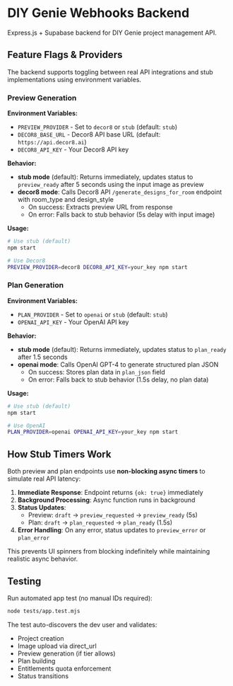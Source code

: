 # DIY Genie Webhooks Backend

Express.js + Supabase backend for DIY Genie project management API.

## Feature Flags & Providers

The backend supports toggling between real API integrations and stub implementations using environment variables.

### Preview Generation

**Environment Variables:**
- `PREVIEW_PROVIDER` - Set to `decor8` or `stub` (default: `stub`)
- `DECOR8_BASE_URL` - Decor8 API base URL (default: `https://api.decor8.ai`)
- `DECOR8_API_KEY` - Your Decor8 API key

**Behavior:**
- **stub mode** (default): Returns immediately, updates status to `preview_ready` after 5 seconds using the input image as preview
- **decor8 mode**: Calls Decor8 API `/generate_designs_for_room` endpoint with room_type and design_style
  - On success: Extracts preview URL from response
  - On error: Falls back to stub behavior (5s delay with input image)

**Usage:**
```bash
# Use stub (default)
npm start

# Use Decor8
PREVIEW_PROVIDER=decor8 DECOR8_API_KEY=your_key npm start
```

### Plan Generation

**Environment Variables:**
- `PLAN_PROVIDER` - Set to `openai` or `stub` (default: `stub`)
- `OPENAI_API_KEY` - Your OpenAI API key

**Behavior:**
- **stub mode** (default): Returns immediately, updates status to `plan_ready` after 1.5 seconds
- **openai mode**: Calls OpenAI GPT-4 to generate structured plan JSON
  - On success: Stores plan data in `plan_json` field
  - On error: Falls back to stub behavior (1.5s delay, no plan data)

**Usage:**
```bash
# Use stub (default)
npm start

# Use OpenAI
PLAN_PROVIDER=openai OPENAI_API_KEY=your_key npm start
```

## How Stub Timers Work

Both preview and plan endpoints use **non-blocking async timers** to simulate real API latency:

1. **Immediate Response**: Endpoint returns `{ok: true}` immediately
2. **Background Processing**: Async function runs in background
3. **Status Updates**: 
   - Preview: `draft` → `preview_requested` → `preview_ready` (5s)
   - Plan: `draft` → `plan_requested` → `plan_ready` (1.5s)
4. **Error Handling**: On any error, status updates to `preview_error` or `plan_error`

This prevents UI spinners from blocking indefinitely while maintaining realistic async behavior.

## Testing

Run automated app test (no manual IDs required):

```bash
node tests/app.test.mjs
```

The test auto-discovers the dev user and validates:
- Project creation
- Image upload via direct_url
- Preview generation (if tier allows)
- Plan building
- Entitlements quota enforcement
- Status transitions
